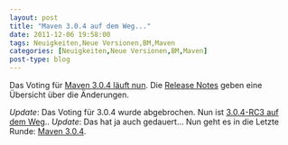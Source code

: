 ```yaml
---
layout: post
title: "Maven 3.0.4 auf dem Weg..."
date: 2011-12-06 19:58:00
tags: Neuigkeiten,Neue Versionen,BM,Maven
categories: [Neuigkeiten,Neue Versionen,BM,Maven]
post-type: blog
---
```

Das Voting für [Maven 3.0.4 läuft nun](http://maven.40175.n5.nabble.com/VOTE-Apache-Maven-3-0-4-tp5022300p5022300.html). 
Die [Release Notes](http://jira.codehaus.org/secure/ReleaseNote.jspa?projectId=10500&version=17215) geben eine 
Übersicht über die Änderungen.

*Update*: Das Voting für 3.0.4 wurde abgebrochen. Nun ist [3.0.4-RC3 auf dem Weg](http://maven.40175.n5.nabble.com/CALL-FOR-TEST-Apache-Maven-3-0-4-RC3-staged-td5048998.html)..
*Update*: Das hat ja auch gedauert... Nun geht es in die Letzte Runde: [Maven 3.0.4](http://maven.40175.n5.nabble.com/VOTE-Apache-Maven-3-0-4-td5151173.html).
